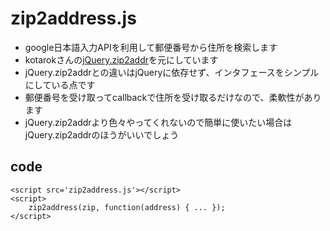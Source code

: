 # zip2address.js

* google日本語入力APIを利用して郵便番号から住所を検索します
* kotarokさんの[jQuery.zip2addr](https://github.com/kotarok/jQuery.zip2addr)を元にしています
* jQuery.zip2addrとの違いはjQueryに依存せず、インタフェースをシンプルにしている点です
* 郵便番号を受け取ってcallbackで住所を受け取るだけなので、柔軟性があります
* jQuery.zip2addrより色々やってくれないので簡単に使いたい場合はjQuery.zip2addrのほうがいいでしょう

## code

    <script src='zip2address.js'></script>
    <script>
        zip2address(zip, function(address) { ... });
    </script>
